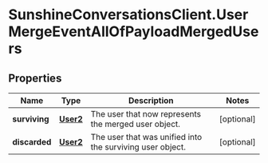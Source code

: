# SunshineConversationsClient.UserMergeEventAllOfPayloadMergedUsers

## Properties

Name | Type | Description | Notes
------------ | ------------- | ------------- | -------------
**surviving** | [**User2**](User2.md) | The user that now represents the merged user object. | [optional] 
**discarded** | [**User2**](User2.md) | The user that was unified into the surviving user object. | [optional] 


